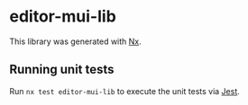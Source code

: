 # editor-mui-lib

This library was generated with [Nx](https://nx.dev).

## Running unit tests

Run `nx test editor-mui-lib` to execute the unit tests via [Jest](https://jestjs.io).

